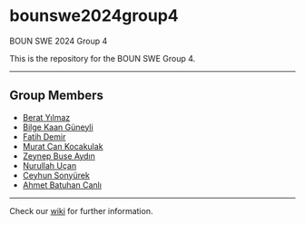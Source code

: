 # bounswe2024group4
BOUN SWE 2024 Group 4

This is the repository for the BOUN SWE Group 4.

---

## Group Members
* [Berat Yılmaz](https://github.com/bounswe/bounswe2024group4/wiki/Berat-Yılmaz)
* [Bilge Kaan Güneyli](https://github.com/bounswe/bounswe2024group4/wiki/Bilge-Kaan-Güneyli)
* [Fatih Demir](https://github.com/bounswe/bounswe2024group4/wiki/Fatih-Demir)
* [Murat Can Kocakulak](https://github.com/bounswe/bounswe2024group4/wiki/Murat-Can-Kocakulak)
* [Zeynep Buse Aydın](https://github.com/bounswe/bounswe2024group4/wiki/Zeynep-Buse-Ayd%C4%B1n)
* [Nurullah Uçan](https://github.com/bounswe/bounswe2024group4/wiki/Nurullah-Uçan)
* [Ceyhun Sonyürek](https://github.com/bounswe/bounswe2024group4/wiki/Ceyhun-Sonyürek)
* [Ahmet Batuhan Canlı](https://github.com/bounswe/bounswe2024group4/wiki/Ahmet-Batuhan-Canlı)

---

Check our [wiki](https://github.com/bounswe/bounswe2024group4/wiki) for further information.
